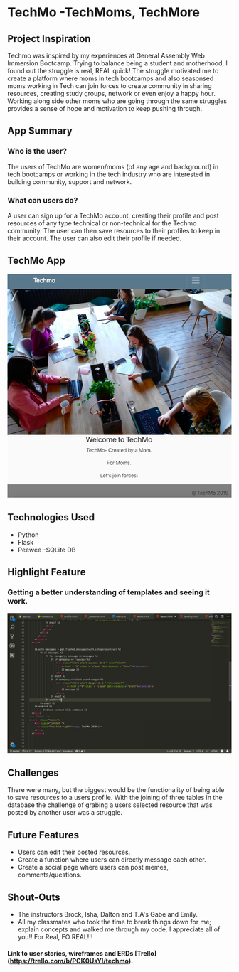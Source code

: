 # **TechMo -TechMoms, TechMore**

## **Project Inspiration**
Techmo was inspired by my experiences at General Assembly Web Immersion Bootcamp. Trying to balance being a student and motherhood, I found out the struggle is real, REAL quick! The struggle motivated me to create a platform where moms in tech bootcamps and also seasonsed moms working in Tech can join forces to create community in sharing resources, creating study groups, network or even enjoy a happy hour. Working along side other moms who are going through the same struggles provides a sense of hope and motivation to keep pushing through.

## **App Summary**
### Who is the user?
The users of TechMo are women/moms (of any age and background) in tech bootcamps or working in the tech industry who are interested in building community, support and network.
### What can users do?
A user can sign up for a TechMo account, creating their profile and post resources of any type technical or non-technical for the Techmo community. The user can then save resources to their profiles to keep in their account. The user can also edit their profile if needed.  

## **TechMo App**
![alt text](https://github.com/LewNic1/tech-mo/blob/master/Screen%20Shot%202019-04-11%20at%207.13.48%20PM.png)

## **Technologies Used**
- Python
- Flask
- Peewee
-SQLite DB 

## **Highlight Feature**
### Getting a better understanding of templates and seeing it work.
![alt text](https://github.com/LewNic1/tech-mo/blob/master/Screen%20Shot%202019-04-11%20at%209.24.36%20PM.png)


## **Challenges**
There were many, but the biggest would be the functionality of being able to save resources to a users profile. With the joining of three tables in the database the challenge of grabing a users selected resource that was posted by another user was a struggle. 

## **Future Features**
- Users can edit their posted resources.
- Create a function where users can directly message each other.
- Create a social page where users can post memes, comments/questions. 

## **Shout-Outs**
- The instructors Brock, Isha, Dalton and T.A's Gabe and Emily.
- All my classmates who took the time to break things down for me; explain concepts and walked me through my code. I appreciate all of you!! For Real, FO REAL!!!

#### Link to user stories, wireframes and ERDs [Trello] (https://trello.com/b/PCK0UsYl/techmo).
